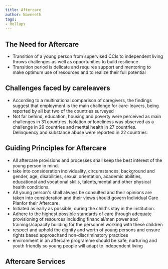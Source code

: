 ```yaml
---
title: Aftercare
author: Navneeth
tags: 
- Rollups
---
```



## The Need for Aftercare

- Transition of a young person from supervised CCIs to independent living throws challenges as well as opportunities to build resilience
- Transition period is delicate and requires support and mentoring to make optimum use of resources and to realize their full potential

## Challenges faced by careleavers

- According to a multinational comparison of caregivers, the findings suggest that employment is the main challenge for care-leavers, being reported by all but two of the countries surveyed
- Not far behind, education, housing and poverty were perceived as main challenges in 31 countries. Isolation or loneliness was observed as a challenge in 29 countries and mental health in 27 countries. Delinquency and substance abuse were reported in 22 countries.


## Guiding Principles for Aftercare

- All aftercare provisions and processes shall keep the best interest of the young person in mind.
- take into consideration individuality, circumstances, background and gender, age, disabilities, sexual orientation, academic abilities, educational and vocational skills, talents,mental and other physical health conditions.
- All young person&#39;s shall always be consulted and their opinions are taken into consideration and their views should govern Individual Care Planfor their Aftercare.
- Initiated as early as possible, during the child&#39;s stay in the institution.
- Adhere to the highest possible standards of care through adequate provisioning of resources including financial/man power and trainings/capacity building for the personnel working with these children
- respect and uphold the dignity and worth of young persons and ensure rights based approachand non-discriminatory practices
- environment in an aftercare programme should be safe, nurturing and youth friendly so young people will adapt to independent living

## Aftercare Services 

